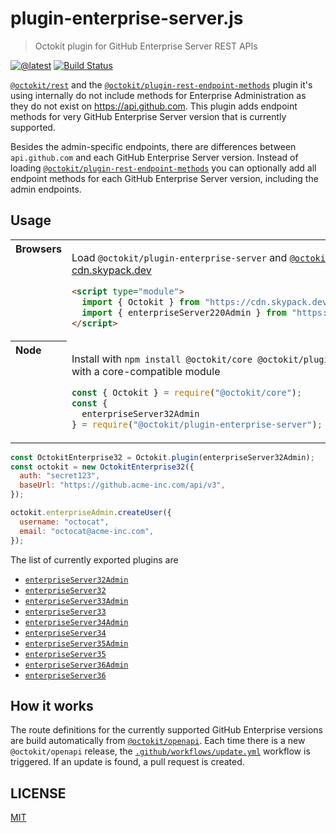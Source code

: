 # plugin-enterprise-server.js

> Octokit plugin for GitHub Enterprise Server REST APIs

[![@latest](https://img.shields.io/npm/v/@octokit/plugin-enterprise-server.svg)](https://www.npmjs.com/package/@octokit/plugin-enterprise-server)
[![Build Status](https://github.com/octokit/plugin-enterprise-server.js/workflows/Test/badge.svg)](https://github.com/octokit/plugin-enterprise-server.js/actions?workflow=Test)

[`@octokit/rest`](https://github.com/octokit/rest.js/) and the [`@octokit/plugin-rest-endpoint-methods`](https://github.com/octokit/plugin-rest-endpoint-methods.js/) plugin it's using internally do not include methods for Enterprise Administration as they do not exist on https://api.github.com. This plugin adds endpoint methods for very GitHub Enterprise Server version that is currently supported.

Besides the admin-specific endpoints, there are differences between `api.github.com` and each GitHub Enterprise Server version. Instead of loading [`@octokit/plugin-rest-endpoint-methods`](https://github.com/octokit/plugin-rest-endpoint-methods.js/) you can optionally add all endpoint methods for each GitHub Enterprise Server version, including the admin endpoints.

## Usage

<table>
<tbody valign=top align=left>
<tr><th>
Browsers
</th><td width=100%>

Load `@octokit/plugin-enterprise-server` and [`@octokit/core`](https://github.com/octokit/core.js) (or core-compatible module) directly from [cdn.skypack.dev](https://cdn.skypack.dev)

```html
<script type="module">
  import { Octokit } from "https://cdn.skypack.dev/@octokit/core";
  import { enterpriseServer220Admin } from "https://cdn.skypack.dev/@octokit/plugin-enterprise-server";
</script>
```

</td></tr>
<tr><th>
Node
</th><td>

Install with `npm install @octokit/core @octokit/plugin-enterprise-server`. Optionally replace `@octokit/core` with a core-compatible module

```js
const { Octokit } = require("@octokit/core");
const {
  enterpriseServer32Admin
} = require("@octokit/plugin-enterprise-server");
```

</td></tr>
</tbody>
</table>

```js
const OctokitEnterprise32 = Octokit.plugin(enterpriseServer32Admin);
const octokit = new OctokitEnterprise32({
  auth: "secret123",
  baseUrl: "https://github.acme-inc.com/api/v3",
});

octokit.enterpriseAdmin.createUser({
  username: "octocat",
  email: "octocat@acme-inc.com",
});
```

The list of currently exported plugins are

- [`enterpriseServer32Admin`](docs/ghe-32.md#admin)
- [`enterpriseServer32`](docs/ghe-32.md#others)
- [`enterpriseServer33Admin`](docs/ghe-33.md#admin)
- [`enterpriseServer33`](docs/ghe-33.md#others)
- [`enterpriseServer34Admin`](docs/ghe-34.md#admin)
- [`enterpriseServer34`](docs/ghe-34.md#others)
- [`enterpriseServer35Admin`](docs/ghe-35.md#admin)
- [`enterpriseServer35`](docs/ghe-35.md#others)
- [`enterpriseServer36Admin`](docs/ghe-36.md#admin)
- [`enterpriseServer36`](docs/ghe-36.md#others)

## How it works

The route definitions for the currently supported GitHub Enterprise versions are build automatically from [`@octokit/openapi`](https://github.com/octokit/openapi). Each time there is a new `@octokit/openapi` release, the [`.github/workflows/update.yml`](.github/workflows/update.yml) workflow is triggered. If an update is found, a pull request is created.

## LICENSE

[MIT](LICENSE)
